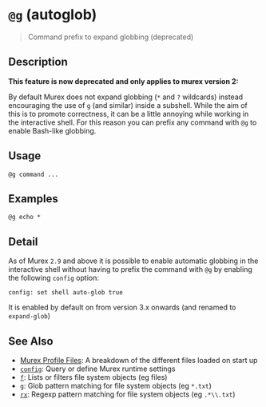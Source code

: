 # `@g` (autoglob)

> Command prefix to expand globbing (deprecated)

## Description

**This feature is now deprecated and only applies to murex version 2:**

By default Murex does not expand globbing (`*` and `?` wildcards) instead
encouraging the use of `g` (and similar) inside a subshell. While the aim of
this is to promote correctness, it can be a little annoying while working in
the interactive shell. For this reason you can prefix any command with `@g` to
enable Bash-like globbing.

## Usage

    @g command ...

## Examples

    @g echo *

## Detail

As of Murex `2.9` and above it is possible to enable automatic globbing in
the interactive shell without having to prefix the command with `@g` by
enabling the following `config` option:

    config: set shell auto-glob true

It is enabled by default on from version 3.x onwards (and renamed to
`expand-glob`)

## See Also

- [Murex Profile Files](../user-guide/profile.md):
  A breakdown of the different files loaded on start up
- [`config`](./config.md):
  Query or define Murex runtime settings
- [`f`](./f.md):
  Lists or filters file system objects (eg files)
- [`g`](./g.md):
  Glob pattern matching for file system objects (eg `*.txt`)
- [`rx`](./rx.md):
  Regexp pattern matching for file system objects (eg `.*\\.txt`)
